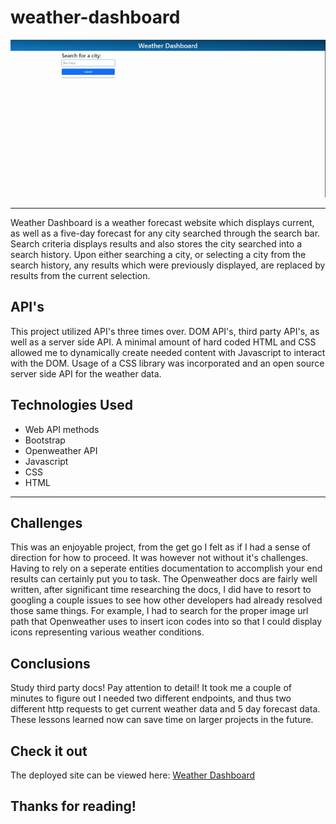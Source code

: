 # weather-dashboard

![screenshot of webpage](./assets/images/Weather%20Dashboard.gif)

---

Weather Dashboard is a weather forecast website which displays current, as well as a five-day forecast for
any city searched through the search bar. Search criteria displays results and also stores the city searched into a search history. Upon either searching a city, or selecting a city from the search history, any results which were previously displayed, are replaced by results from the current selection.

## API's

This project utilized API's three times over. DOM API's, third party API's, as well as a server side API. A minimal amount of hard coded HTML and CSS allowed me to dynamically create needed content with Javascript to interact with the DOM. Usage of a CSS library was incorporated and an open source server side API for the weather data.

## Technologies Used

- Web API methods
- Bootstrap
- Openweather API
- Javascript
- CSS
- HTML

---

## Challenges

This was an enjoyable project, from the get go I felt as if I had a sense of direction for how to proceed. It was however not without it's challenges. Having to rely on a seperate entities documentation to accomplish your end results can certainly put you to task. The Openweather docs are fairly well written, after significant time researching the docs, I did have to resort to googling a couple issues to see how other developers had already resolved those same things. For example, I had to search for the proper image url path that Openweather uses to insert icon codes into so that I could display icons representing various weather conditions.

## Conclusions

Study third party docs!  Pay attention to detail!  It took me a couple of minutes to figure out I needed two different endpoints, and thus two different http requests to get current weather data and 5 day forecast data.  These lessons learned now can save time on larger projects in the future.

## Check it out

The deployed site can be viewed here:
 [Weather Dashboard](https://obviousecho.github.io/weather-dashboard/)

##  Thanks for reading!
